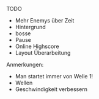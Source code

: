 TODO
* Mehr Enemys über Zeit
* Hintergrund
* bosse
* Pause
* Online Highscore
* Layout Überarbeitung

Anmerkungen:
* Man startet immer von Welle 1!
* Wellen
* Geschwindigkeit verbessern
